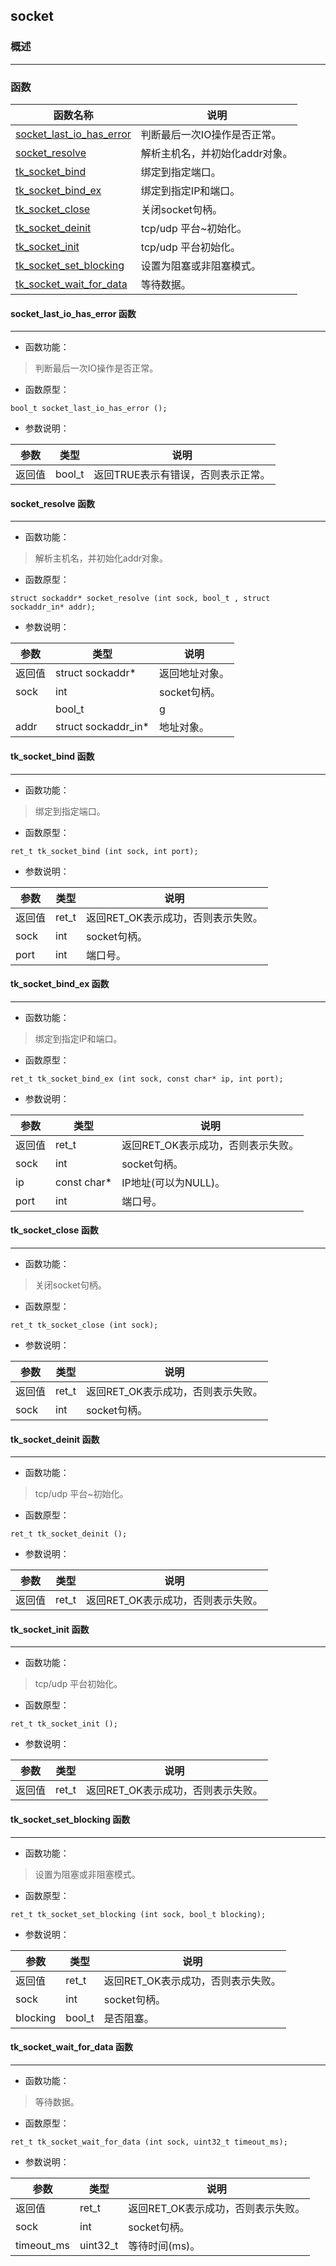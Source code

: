 ## socket
### 概述

----------------------------------
### 函数
<p id="socket_methods">

| 函数名称 | 说明 | 
| -------- | ------------ | 
| <a href="#socket_socket_last_io_has_error">socket\_last\_io\_has\_error</a> | 判断最后一次IO操作是否正常。 |
| <a href="#socket_socket_resolve">socket\_resolve</a> | 解析主机名，并初始化addr对象。 |
| <a href="#socket_tk_socket_bind">tk\_socket\_bind</a> | 绑定到指定端口。 |
| <a href="#socket_tk_socket_bind_ex">tk\_socket\_bind\_ex</a> | 绑定到指定IP和端口。 |
| <a href="#socket_tk_socket_close">tk\_socket\_close</a> | 关闭socket句柄。 |
| <a href="#socket_tk_socket_deinit">tk\_socket\_deinit</a> | tcp/udp 平台~初始化。 |
| <a href="#socket_tk_socket_init">tk\_socket\_init</a> | tcp/udp 平台初始化。 |
| <a href="#socket_tk_socket_set_blocking">tk\_socket\_set\_blocking</a> | 设置为阻塞或非阻塞模式。 |
| <a href="#socket_tk_socket_wait_for_data">tk\_socket\_wait\_for\_data</a> | 等待数据。 |
#### socket\_last\_io\_has\_error 函数
-----------------------

* 函数功能：

> <p id="socket_socket_last_io_has_error">判断最后一次IO操作是否正常。

* 函数原型：

```
bool_t socket_last_io_has_error ();
```

* 参数说明：

| 参数 | 类型 | 说明 |
| -------- | ----- | --------- |
| 返回值 | bool\_t | 返回TRUE表示有错误，否则表示正常。 |
#### socket\_resolve 函数
-----------------------

* 函数功能：

> <p id="socket_socket_resolve">解析主机名，并初始化addr对象。

* 函数原型：

```
struct sockaddr* socket_resolve (int sock, bool_t , struct sockaddr_in* addr);
```

* 参数说明：

| 参数 | 类型 | 说明 |
| -------- | ----- | --------- |
| 返回值 | struct sockaddr* | 返回地址对象。 |
| sock | int | socket句柄。 |
|  | bool\_t | g |
| addr | struct sockaddr\_in* | 地址对象。 |
#### tk\_socket\_bind 函数
-----------------------

* 函数功能：

> <p id="socket_tk_socket_bind">绑定到指定端口。

* 函数原型：

```
ret_t tk_socket_bind (int sock, int port);
```

* 参数说明：

| 参数 | 类型 | 说明 |
| -------- | ----- | --------- |
| 返回值 | ret\_t | 返回RET\_OK表示成功，否则表示失败。 |
| sock | int | socket句柄。 |
| port | int | 端口号。 |
#### tk\_socket\_bind\_ex 函数
-----------------------

* 函数功能：

> <p id="socket_tk_socket_bind_ex">绑定到指定IP和端口。

* 函数原型：

```
ret_t tk_socket_bind_ex (int sock, const char* ip, int port);
```

* 参数说明：

| 参数 | 类型 | 说明 |
| -------- | ----- | --------- |
| 返回值 | ret\_t | 返回RET\_OK表示成功，否则表示失败。 |
| sock | int | socket句柄。 |
| ip | const char* | IP地址(可以为NULL)。 |
| port | int | 端口号。 |
#### tk\_socket\_close 函数
-----------------------

* 函数功能：

> <p id="socket_tk_socket_close">关闭socket句柄。

* 函数原型：

```
ret_t tk_socket_close (int sock);
```

* 参数说明：

| 参数 | 类型 | 说明 |
| -------- | ----- | --------- |
| 返回值 | ret\_t | 返回RET\_OK表示成功，否则表示失败。 |
| sock | int | socket句柄。 |
#### tk\_socket\_deinit 函数
-----------------------

* 函数功能：

> <p id="socket_tk_socket_deinit">tcp/udp 平台~初始化。

* 函数原型：

```
ret_t tk_socket_deinit ();
```

* 参数说明：

| 参数 | 类型 | 说明 |
| -------- | ----- | --------- |
| 返回值 | ret\_t | 返回RET\_OK表示成功，否则表示失败。 |
#### tk\_socket\_init 函数
-----------------------

* 函数功能：

> <p id="socket_tk_socket_init">tcp/udp 平台初始化。

* 函数原型：

```
ret_t tk_socket_init ();
```

* 参数说明：

| 参数 | 类型 | 说明 |
| -------- | ----- | --------- |
| 返回值 | ret\_t | 返回RET\_OK表示成功，否则表示失败。 |
#### tk\_socket\_set\_blocking 函数
-----------------------

* 函数功能：

> <p id="socket_tk_socket_set_blocking">设置为阻塞或非阻塞模式。

* 函数原型：

```
ret_t tk_socket_set_blocking (int sock, bool_t blocking);
```

* 参数说明：

| 参数 | 类型 | 说明 |
| -------- | ----- | --------- |
| 返回值 | ret\_t | 返回RET\_OK表示成功，否则表示失败。 |
| sock | int | socket句柄。 |
| blocking | bool\_t | 是否阻塞。 |
#### tk\_socket\_wait\_for\_data 函数
-----------------------

* 函数功能：

> <p id="socket_tk_socket_wait_for_data">等待数据。

* 函数原型：

```
ret_t tk_socket_wait_for_data (int sock, uint32_t timeout_ms);
```

* 参数说明：

| 参数 | 类型 | 说明 |
| -------- | ----- | --------- |
| 返回值 | ret\_t | 返回RET\_OK表示成功，否则表示失败。 |
| sock | int | socket句柄。 |
| timeout\_ms | uint32\_t | 等待时间(ms)。 |
